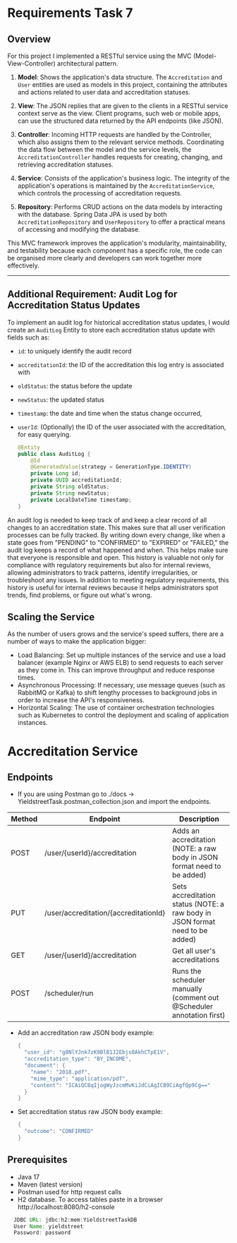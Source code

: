 # Requirements Task 7
## Overview

For this project I implemented a RESTful service using the MVC (Model-View-Controller) architectural pattern. 

1. **Model**: Shows the application's data structure. The `Accreditation` and `User` entities are used as models in this project, containing the attributes and actions related to user data and accreditation statuses.

2. **View**: The JSON replies that are given to the clients in a RESTful service context serve as the view. Client programs, such web or mobile apps, can use the structured data returned by the API endpoints (like JSON).

3. **Controller**: Incoming HTTP requests are handled by the Controller, which also assigns them to the relevant service methods. Coordinating the data flow between the model and the service levels, the `AccreditationController` handles requests for creating, changing, and retrieving accreditation statuses.

4. **Service**: Consists of the application's business logic. The integrity of the application's operations is maintained by the `AccreditationService`, which controls the processing of accreditation requests.

5. **Repository**: Performs CRUD actions on the data models by interacting with the database. Spring Data JPA is used by both `AccreditationRepository` and `UserRepository` to offer a practical means of accessing and modifying the database.

This MVC framework improves the application's modularity, maintainability, and testability because each component has a specific role, the code can be organised more clearly and developers can work together more effectively.

---

## Additional Requirement: Audit Log for Accreditation Status Updates

To implement an audit log for historical accreditation status updates, I would create an `AuditLog` Entity to store each accreditation status update with fields such as:
- `id`: to uniquely identify the audit record
- `accreditationId`: the ID of the accreditation this log entry is associated with
- `oldStatus`: the status before the update
- `newStatus`: the updated status
- `timestamp`: the date and time when the status change occurred, 
- `userId`: (Optionally) the ID of the user associated with the accreditation, for easy querying.

   ```java
   @Entity
   public class AuditLog {
       @Id
       @GeneratedValue(strategy = GenerationType.IDENTITY)
       private Long id;
       private UUID accreditationId;
       private String oldStatus;
       private String newStatus;
       private LocalDateTime timestamp;
   }
An audit log is needed to keep track of and keep a clear record of all changes to an accreditation state. This makes sure that all user verification processes can be fully tracked.
By writing down every change, like when a state goes from "PENDING" to "CONFIRMED" to "EXPIRED" or "FAILED," the audit log keeps a record of what happened and when. This helps make sure that everyone is responsible and open. This history is valuable not only for compliance with regulatory requirements but also for internal reviews, allowing administrators to track patterns, identify irregularities, or troubleshoot any issues.
In addition to meeting regulatory requirements, this history is useful for internal reviews because it helps administrators spot trends, find problems, or figure out what's wrong.

## Scaling the Service

As the number of users grows and the service's speed suffers, there are a number of ways to make the application bigger:

- Load Balancing: Set up multiple instances of the service and use a load balancer (example Nginx or AWS ELB) to send requests to each server as they come in. This can improve throughput and reduce response times.
- Asynchronous Processing: If necessary, use message queues (such as RabbitMQ or Kafka) to shift lengthy processes to background jobs in order to increase the API's responsiveness.
- Horizontal Scaling: The use of container orchestration technologies such as Kubernetes to control the deployment and scaling of application instances.

# Accreditation Service

## Endpoints
* If you are using Postman go to ./docs -> YieldstreetTask.postman_collection.json and import the endpoints.

| Method | Endpoint                              | Description                                                                  |
|--------|---------------------------------------|------------------------------------------------------------------------------|
| POST   | /user/{userId}/accreditation          | Adds an accreditation (NOTE: a raw body in JSON format need to be added)     |
| PUT    | /user/accreditation/{accreditationId} | Sets accreditation status (NOTE: a raw body in JSON format need to be added) |
| GET    | /user/{userId}/accreditation          | Get all user's accreditations                                                |
| POST   | /scheduler/run                        | Runs the scheduler manually (comment out @Scheduler annotation first)        |

* Add an accreditation raw JSON body example:
  ```java
  {
    "user_id": "g8NlYJnk7zK9BlB1J2Ebjs0AkhCTpE1V",
    "accreditation_type": "BY_INCOME",
    "document": {
      "name": "2018.pdf",
      "mime_type": "application/pdf",
      "content": "ICAiQC8qIjogWyJzcmMvKiJdCiAgICB9CiAgfQp9Cg=="
    }
  }
  ```

* Set accreditation status raw JSON body example:
  ```java
  {
    "outcome": "CONFIRMED"
  }
  ```
## Prerequisites
- Java 17
- Maven (latest version)
- Postman used for http request calls
- H2 database. To access tables paste in a browser http://localhost:8080/h2-console
```java
  JDBC URL: jdbc:h2:mem:YieldstreetTaskDB
  User Name: yieldstreet
  Password: password